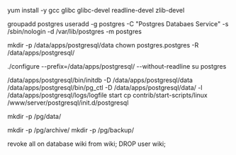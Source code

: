 yum install -y gcc glibc glibc-devel readline-devel zlib-devel


groupadd postgres
useradd -g postgres -C "Postgres Databaes Service" -s /sbin/nologin -d /var/lib/postgres -m postgres

mkdir -p /data/apps/postgresql/data
chown postgres.postgres -R /data/apps/postgresql/


./configure --prefix=/data/apps/postgresql/ --without-readline
su  postgres

/data/apps/postgresql/bin/initdb  -D /data/apps/postgresql/data
/data/apps/postgresql/bin/pg_ctl -D /data/apps/postgresql/data/ -l /data/apps/postgresql/logs/logfile start
cp contrib/start-scripts/linux /www/server/postgresql/init.d/postgresql

mkdir -p /pg/data/

mkdir -p /pg/archive/
mkdir -p /pg/backup/


revoke all on database wiki from wiki;
DROP user wiki;
